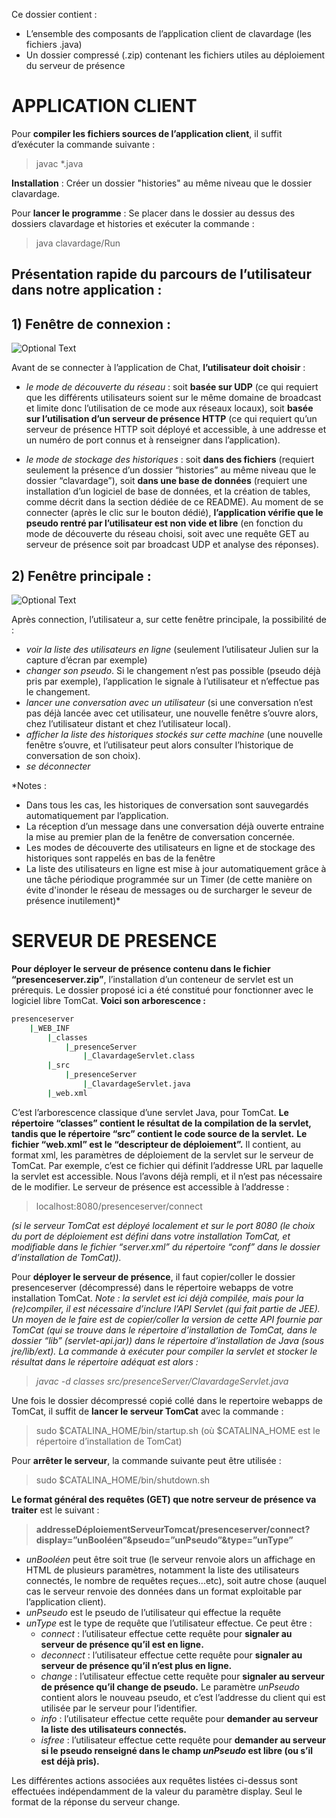 ﻿Ce dossier contient :
- L’ensemble des composants de l’application client de clavardage (les fichiers .java)
- Un dossier compressé (.zip) contenant les fichiers utiles au déploiement du serveur de présence

# APPLICATION CLIENT

Pour **compiler les fichiers sources de l’application client**, il suffit d’exécuter la commande suivante : 
>javac *.java

**Installation** : 
Créer un dossier "histories" au même niveau que le dossier clavardage.

Pour **lancer le programme** : 
Se placer dans le dossier au dessus des dossiers clavardage et histories et exécuter la commande :
>java clavardage/Run

## Présentation rapide du parcours de l’utilisateur dans notre application :

## 1) Fenêtre de connexion :

![Optional Text](../master/pictures/screenshot1.png)

Avant de se connecter à l’application de Chat, **l’utilisateur doit choisir** :

- _le mode de découverte du réseau_ : soit **basée sur UDP** (ce qui requiert que les différents utilisateurs soient sur le même domaine de broadcast et limite donc l’utilisation de ce mode aux réseaux locaux), soit **basée sur l’utilisation d’un serveur de présence HTTP** (ce qui requiert qu’un serveur de présence HTTP soit déployé et accessible, à une addresse et un numéro de port connus et à renseigner dans l’application).

- _le mode de stockage des historiques_ : soit **dans des fichiers** (requiert seulement la présence d’un dossier “histories” au même niveau que le dossier “clavardage”), soit **dans une base de données** (requiert une installation d’un logiciel de base de données, et la création de tables, comme décrit dans la section dédiée de ce README).
Au moment de se connecter (après le clic sur le bouton dédié), **l’application vérifie que le pseudo rentré par l’utilisateur est non vide et libre** (en fonction du mode de découverte du réseau choisi, soit avec une requête GET au serveur de présence soit par broadcast UDP et analyse des réponses).

## 2) Fenêtre principale :

![Optional Text](../master/pictures/screenshot1.png)

Après connection, l’utilisateur a, sur cette fenêtre principale, la possibilité de :
- _voir la liste des utilisateurs en ligne_ (seulement l’utilisateur Julien sur la capture d’écran par exemple)
- _changer son pseudo_. Si le changement n’est pas possible (pseudo déjà pris par exemple), l’application le signale à l’utilisateur et n’effectue pas le changement.
- _lancer une conversation avec un utilisateur_ (si une conversation n’est pas déjà lancée avec cet utilisateur, une nouvelle fenêtre s’ouvre alors, chez l’utilisateur distant et chez l’utilisateur local).
- _afficher la liste des historiques stockés sur cette machine_ (une nouvelle fenêtre s’ouvre, et l’utilisateur peut alors consulter l’historique de conversation de son choix).
- _se déconnecter_

*Notes : 
- Dans tous les cas, les historiques de conversation sont sauvegardés automatiquement par l’application. 
- La réception d’un message dans une conversation déjà ouverte entraine la mise au premier plan de la fenêtre de conversation concernée.
- Les modes de découverte des utilisateurs en ligne et de stockage des historiques sont rappelés en bas de la fenêtre
- La liste des utilisateurs en ligne est mise à jour automatiquement grâce à une tâche périodique programmée sur un Timer (de cette manière on évite d'inonder le réseau de messages ou de surcharger le seveur de présence inutilement)*


# SERVEUR DE PRESENCE

**Pour déployer le serveur de présence contenu dans le fichier “presenceserver.zip”**, l’installation d’un conteneur de servlet est un prérequis. Le dossier proposé ici a été constitué pour fonctionner avec le logiciel libre TomCat. **Voici son arborescence :**
```bash
presenceserver
	|_WEB_INF
		|_classes
			|_presenceServer
				|_ClavardageServlet.class
		|_src
			|_presenceServer
				|_ClavardageServlet.java
		|_web.xml
```
C’est l’arborescence classique d’une servlet Java, pour TomCat. **Le répertoire “classes” contient le résultat de la compilation de la servlet, tandis que le répertoire “src” contient le code source de la servlet.**
**Le fichier “web.xml” est le “descripteur de déploiement”.** Il contient, au format xml, les paramètres de déploiement de la servlet sur le serveur de TomCat. Par exemple, c’est ce fichier qui définit l’addresse URL par laquelle la servlet est accessible. Nous l’avons déjà rempli, et il n’est pas nécessaire de le modifier. Le serveur de présence est accessible à l’addresse :
>localhost:8080/presenceserver/connect

*(si le serveur TomCat est déployé localement et sur le port 8080 (le choix du port de déploiement est défini dans votre installation TomCat, et modifiable dans le fichier “server.xml” du répertoire “conf” dans le dossier d’installation de TomCat)).*

Pour **déployer le serveur de présence**, il faut copier/coller le dossier presenceserver (décompressé) dans le répertoire webapps de votre installation TomCat.
*Note : la servlet est ici déjà compilée, mais pour la (re)compiler, il est nécessaire d’inclure l’API Servlet (qui fait partie de JEE). Un moyen de le faire est de copier/coller la version de cette API fournie par TomCat (qui se trouve dans le répertoire d’installation de TomCat, dans le dossier “lib” (servlet-api.jar)) dans le répertoire d’installation de Java (sous jre/lib/ext). La commande à exécuter pour compiler la servlet et stocker le résultat dans le répertoire adéquat est alors :*

>*javac -d classes src/presenceServer/ClavardageServlet.java*

Une fois le dossier décompressé copié collé dans le repertoire webapps de TomCat, il suffit de **lancer le serveur TomCat** avec la commande :
>sudo $CATALINA_HOME/bin/startup.sh (où $CATALINA_HOME est le répertoire d’installation de TomCat)

Pour **arrêter le serveur**, la commande suivante peut être utilisée :
>sudo $CATALINA_HOME/bin/shutdown.sh

**Le format général des requêtes (GET) que notre serveur de présence va traiter** est le suivant :
>**addresseDéploiementServeurTomcat/presenceserver/connect?display=”unBooléen”&pseudo=”unPseudo”&type=”unType”**

- _unBooléen_ peut être soit true (le serveur renvoie alors un affichage en HTML de plusieurs paramètres, notamment la liste des utilisateurs connectés, le nombre de requêtes reçues...etc), soit autre chose (auquel cas le serveur renvoie des données dans un format exploitable par l’application client).
- _unPseudo_ est le pseudo de l’utilisateur qui effectue la requête
- _unType_ est le type de requête que l’utilisateur effectue. Ce peut être :
	- *connect* : l’utilisateur effectue cette requête pour **signaler au serveur de présence qu’il est en ligne.**
	- *deconnect* : l’utilisateur effectue cette requête pour **signaler au serveur de présence qu’il n’est plus en ligne.**
	- *change* : l’utilisateur effectue cette requête pour **signaler au serveur de présence qu’il change de pseudo.** Le paramètre _unPseudo_ contient alors le nouveau pseudo, et c’est l’addresse du client qui est utilisée par le serveur pour l’identifier.
	- *info* : l’utilisateur effectue cette requête pour **demander au serveur la liste des utilisateurs connectés.**
	- *isfree* : l’utilisateur effectue cette requête pour **demander au serveur si le pseudo renseigné dans le champ _unPseudo_ est libre (ou s’il est déjà pris).**

Les différentes actions associées aux requêtes listées ci-dessus sont effectuées indépendamment de la valeur du paramètre display. Seul le format de la réponse du serveur change.



